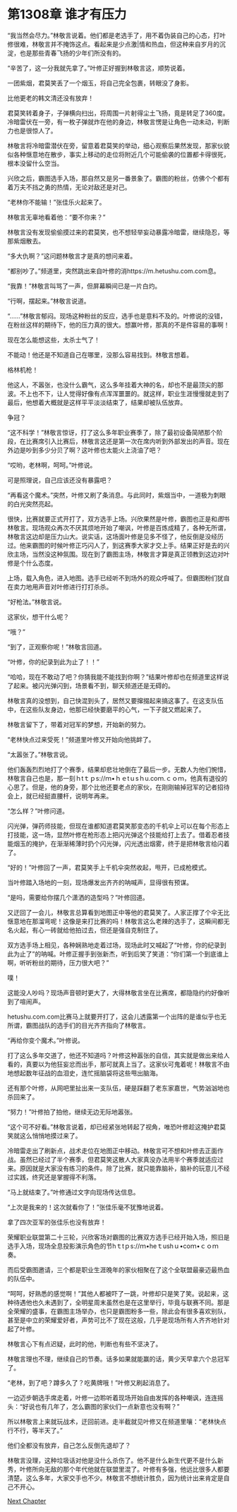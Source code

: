 # 第1308章 谁才有压力

“我当然会尽力。”林敬言说着。他们都是老选手了，用不着伪装自己的心态，打叶修很难，林敬言并不掩饰这点。看起来是少点激|情和热血，但这种来自岁月的沉淀，也是那些青春飞扬的少年们所没有的。

“辛苦了，这一分我就先拿了。”叶修正好握到林敬言这，顺势说着。

一团紫烟，君莫笑丢了一个烟玉，将自己完全包裹，转眼没了身影。

比他更老的韩文清还没有放弃！

君莫笑转着身子，子弹横向扫出，将周围一片射得尘土飞扬，竟是转足了360度。冷暗雷伏在一旁，有一枚子弹就炸在他的身边，林敬言愣是让角色一动未动，判断力也是很惊人了。

林敬言将冷暗雷潜伏在旁，留意着君莫笑的举动，细心观察后果然发现，那家伙貌似各种惬意地在散步，事实上移动的走位将附近几个可能偷袭的位置都卡得很死，根本没留什么空当。

兴欣之后，霸图选手入场，那自然又是另一番景象了。霸图的粉丝，仿佛个个都有着万夫不挡之勇的热情，无论对敌还是对己。

“老林你不能输！”张佳乐火起来了。

林敬言无辜地看着他：“要不你来？”

林敬言没有发现偷偷摸过来的君莫笑，也不想轻举妄动暴露冷暗雷，继续隐忍，等那紫烟散去。

“多大仇啊？”这问题林敬言才是真的想问来着。

“都别吵了。”频道里，突然跳出来自叶修的消https://m.hetushu.com.com息。

“我靠！”林敬言叫骂了一声，但屏幕瞬间已是一片白灼。

“行啊，摆起来。”林敬言说道。

“……”林敬言郁闷。现场这种粉丝的反应，选手也是意料不及的。叶修说的没错，在粉丝这样的期待下，他的压力真的很大。想赢叶修，那真的不是件容易的事啊！

现在怎么能想这些，太杀士气了！

不能动！他还是不知道自己在哪里，没那么容易找到。林敬言想着。

格林机枪！

他这人，不嚣张，也没什么霸气，这么多年挂着大神的名，却也不是最顶尖的那波。不上也不下，让人觉得好像有点浑浑噩噩的。就这样，职业生涯慢慢就走到了最后，他想着大概就是这样平平淡淡结束了，结果却被队伍放弃。

争冠？

“这不科学！”林敬言惊讶，打了这么多年职业赛季了，除了最初设备简陋那个阶段，在比赛席引入比赛后，林敬言这还是第一次在席内听到外部发出的声音。现在外边是吵到多少分贝了啊？这叶修也太能火上浇油了吧？

“哎哟，老林啊，呵呵。”叶修说。

可是照理说，自己应该还没有暴露吧？

“再看这个魔术。”突然，叶修又刷了条消息。与此同时，紫烟当中，一道极为刺眼的白光突然亮起。

很快，比赛就要正式开打了，双方选手上场。兴欣果然是叶修，霸图也正是和*图*书林敬言。现场观众再次不厌其烦地开始了嘲讽，叶修是百炼成精了，各种无所谓，林敬言这边却是压力山大。说实话，这场面叶修是见多不怪了，他反倒是没经历过。他来霸图的时候叶修正巧闪人了，到这赛季大家才交上手。结果正好是去的兴欣主场，当然没这种氛围。现在到了霸图主场，林敬言才算是真正领教到这边对叶修是个什么态度。

上场，载入角色，进入地图。选手已经听不到场外的观众呼喊了。但霸图粉们犹自在卖力地用声音对叶修进行打打杀杀。

“好枪法。”林敬言说。

这家伙，想干什么呢？

“哦？”

“到了，正观察你呢！”林敬言回道。

“叶修，你的纪录到此为止了！！”

“哈哈，现在不敢动了吧？你猜我能不能找到你啊？”结果叶修却也在频道里这样说了起来。被闪光弹闪到，场景看不到，聊天频道还是无碍的。

林敬言真的没想到，自己快混到头了，居然又要撺掇起来搞这事了。在这支队伍中，在这些队友身边，他那已经快要磨平的心气，一下子就又燃起来了。

林敬言留下了，带着对冠军的梦想，开始新的努力。

“老林快点过来受死！”频道里叶修又开始向他挑衅了。

“太嚣张了。”林敬言说。

他们轰轰烈烈地打了个赛季，结果却悲壮地倒在了最后一步。无数人为他们惋惜，林敬言自己也是，那一刻ｈtｔｐs://ｍ•ｈｅtｕsｈu.coｍ.ｃｏｍ，他真有退役的心思了。但是，他的身旁，那个比他还要老点的家伙，在刚刚输掉冠军的记者招待会上，就已经挺直腰杆，说明年再来。

“怎么样？”叶修问道。

闪光弹，弹药师技能，但现在谁都知道君莫笑那变态的千机伞上可以在每个形态上打技能，这一场，显然叶修在枪形态上把闪光弹这个技能给打上去了。借着忍者技能烟玉的掩护，在渐渐稀薄时扔个闪光弹，闪光透出烟雾，终于是把林敬言给闪着了。

“好的！”叶修回了一声，君莫笑手上千机伞突然收起，甩开，已成枪模式。

当叶修踏入场地的一刻，现场爆发出齐齐的呐喊声，显得很有预谋。

“是吗，需要给你摆几个潇洒的造型吗？”叶修回道。

又迂回了一会儿，林敬言总算看到地图正中等他的君莫笑了。人家正撑了个伞无比惬意地在那溜弯呢！这像是来打比赛的吗！林敬言这么老辣的选手了，这瞬间都无名火起，有心一砖就给他拍过去，但还是强自克制住了。

双方选手场上相见，各种娴熟地走着过场，现场此时又喊起了“叶修，你的纪录到此为止了”的呐喊。叶修正握手到张新杰，听到后笑了笑道：“你们第一个到底谁上啊，听听粉丝的期待，压力很大吧？”

噗！

这能没人吵吗？现场声音顿时更大了，大得林敬言坐在比赛席，都隐隐约约好像听到了喧闹声。

hetushu.com.com比赛马上就要开打了，这会儿透露第一个出阵的是谁似乎也无所谓，霸图战队的选手们的目光齐齐指向了林敬言。

“再给你变个魔术。”叶修说。

打了这么多年交道了，他还不知道吗？叶修这种嚣张的自信，其实就是做出来给人看的，真要以为他狂妄忿而出手，那可就真上当了。这家伙可鬼着呢！林敬言不由地想起数年征战的血泪史，连忙摇脑袋将这些甩出脑海。

还有那个叶修，从网吧里扯出来一支队伍，硬是踩翻了老东家嘉世，气势汹汹地也杀回来了。

“努力！”叶修拍了拍他，继续无边无际地嚣张。

“这个可不好看。”林敬言说着，却已经紧张地转起了视角，唯恐叶修趁这掩护君莫笑就这么悄悄地摸过来了。

冷暗雷走出了刷新点，战术走位在地图正中移动。林敬言可不想和叶修去正面作战。虽然已经过了半个赛季，但君莫笑这散人大家真没办法用半个赛季就适应过来。原因就是大家没有练习的条件。除了比赛，就只能靠脑补，脑补的玩意儿不经过实践，终究还是掌握得不利落。

“马上就结束了。”叶修通过文字向现场传达信息。

“上次是我来的！这次就看你了！”张佳乐毫不犹豫地说着。

拿了四次亚军的张佳乐也没有放弃！

荣耀职业联盟第二十三轮，兴欣客场对霸图的比赛双方选手已经开始入场，照旧是选手入场，现场全息投影演示角色的节hｔtｐs://ｍ•heｔushｕ•coｍ•ｃｏｍ奏。

而后受霸图邀请，三个都是职业生涯晚年的家伙相聚在了这个全联盟最豪迈最热血的队伍中。

“呵呵，好熟悉的感觉啊！”其他人都被吓了一跳，叶修却只是笑了笑。说起来，这种待遇他也久未遇到了，全明星周末虽然也是在这里举行，毕竟与联赛不同。那是全荣耀的盛事，在霸图主场举办，也只是霸图粉多一些，除此会有很多喜欢别队，甚至是中立的荣耀爱好者，声势可比不了现在这般，几乎是现场所有人齐齐地针对起了叶修。

林敬言心下有点迟疑，此时的他，判断也有些不坚决了。

林敬言理也不理，继续自己的节奏。话多如果就能赢的话，黄少天早拿六个总冠军了。

“老林，到了吧？蹲多久了？吃黄牌哦！”叶修又刷起消息了。

一边迈步朝选手席走着，叶修一边聆听着现场开始自由发挥的各种嘲讽，连连摇头：“好说也有几年了，怎么霸图的家伙们一点新意也没有啊？”

所以林敬言上来就玩战术，迂回前进。走半截就见叶修又在频道里嚷：“老林快点行不行，等半天了。”

他们全都没有放弃，自己怎么反倒先退却了？

林敬言没理，这种垃圾话对他是没什么杀伤了。他不是什么新生代更不是什么新秀，叶修所向无敌的那个年代他就在联盟里混了。叶修有多强，他远比很多人都要清楚。这么多年，大家交手也不少。林敬言不想统计胜负，因为统计出来肯定是自己不开心。



[Next Chapter](%E7%AC%AC1309%E7%AB%A0%20%E5%BC%84%E5%B7%A7%E6%88%90%E6%8B%99.md)